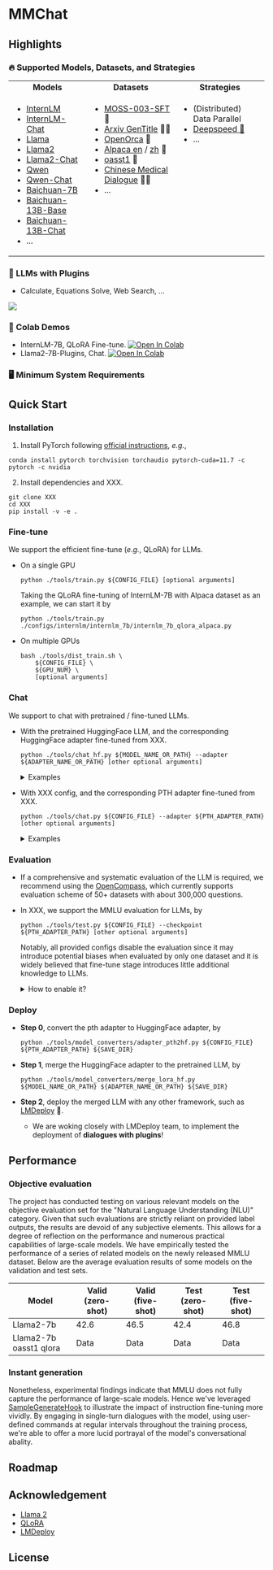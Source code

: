 # MMChat

## Highlights

### 🔥 Supported Models, Datasets, and Strategies

<table>
<tbody>
<tr align="center" valign="middle">
<td>
  <b>Models</b>
</td>
<td>
  <b>Datasets</b>
</td>
<td>
  <b>Strategies</b>
</td>
</tr>
<tr valign="top">
<td align="left" valign="top">
<ul>
  <li><a href="https://github.com/InternLM/InternLM">InternLM</a></li>
  <li><a href="https://github.com/InternLM/InternLM">InternLM-Chat</a></li>
  <li><a href="https://github.com/facebookresearch/llama">Llama</a></li>
  <li><a href="https://github.com/facebookresearch/llama">Llama2</a></li>
  <li><a href="https://github.com/facebookresearch/llama">Llama2-Chat</a></li>
  <li><a href="https://github.com/QwenLM/Qwen-7B">Qwen</a></li>
  <li><a href="https://github.com/QwenLM/Qwen-7B">Qwen-Chat</a></li>
  <li><a href="https://github.com/baichuan-inc/Baichuan-7B">Baichuan-7B</a></li>
  <li><a href="https://github.com/baichuan-inc/Baichuan-13B">Baichuan-13B-Base</a></li>
  <li><a href="https://github.com/baichuan-inc/Baichuan-13B">Baichuan-13B-Chat</a></li>
  <li>...</li>
</ul>
</td>
<td>
<ul>
  <li><a href="https://github.com/OpenLMLab/MOSS/tree/main/SFT_data">MOSS-003-SFT</a> 🔧</li>
  <li><a href="https://github.com/WangRongsheng/ChatGenTitle">Arxiv GenTitle</a> 👨‍🎓</li>
  <li><a href="https://huggingface.co/datasets/Open-Orca/OpenOrca">OpenOrca</a> 🐋</li>
  <li><a href="https://huggingface.co/datasets/tatsu-lab/alpaca">Alpaca en</a> / <a href="https://huggingface.co/datasets/silk-road/alpaca-data-gpt4-chinese">zh</a> 🦙</li>
  <li><a href="https://huggingface.co/datasets/timdettmers/openassistant-guanaco">oasst1</a> 🤖️</li>
  <li><a href="https://github.com/Toyhom/Chinese-medical-dialogue-data">Chinese Medical Dialogue</a> 🧑‍⚕️</li>
  <li>...</li>
</ul>
</td>
<td>
<ul>
  <li>(Distributed) Data Parallel</li>
  <li><a href="https://github.com/microsoft/DeepSpeed">Deepspeed 🚀</a></li>
  <li>...</li>
</ul>
</td>
</tr>
</tbody>
</table>

### 🔧 LLMs with Plugins

- Calculate, Equations Solve, Web Search, ...

<img src="https://github.com/InternLM/lmdeploy/assets/36994684/43a87e81-a726-4ef1-a251-c698186b4938">

### 🌟 Colab Demos

- InternLM-7B, QLoRA Fine-tune. [![Open In Colab](https://colab.research.google.com/assets/colab-badge.svg)](https://colab.research.google.com/drive/1yzGeYXayLomNQjLD4vC6wgUHvei3ezt4?usp=sharing)
- Llama2-7B-Plugins, Chat. [![Open In Colab](https://colab.research.google.com/assets/colab-badge.svg)](<>)

### 🖥️ Minimum System Requirements

## Quick Start

### Installation

1. Install PyTorch following [official instructions](https://pytorch.org/get-started/locally/), *e.g.*,

```shell
conda install pytorch torchvision torchaudio pytorch-cuda=11.7 -c pytorch -c nvidia
```

2. Install dependencies and XXX.

```shell
git clone XXX
cd XXX
pip install -v -e .
```

### Fine-tune

We support the efficient fine-tune (*e.g.*, QLoRA) for LLMs.

- On a single GPU

  ```shell
  python ./tools/train.py ${CONFIG_FILE} [optional arguments]
  ```

  Taking the QLoRA fine-tuning of InternLM-7B with Alpaca dataset as an example, we can start it by

  ```shell
  python ./tools/train.py ./configs/internlm/internlm_7b/internlm_7b_qlora_alpaca.py
  ```

- On multiple GPUs

  ```shell
  bash ./tools/dist_train.sh \
      ${CONFIG_FILE} \
      ${GPU_NUM} \
      [optional arguments]
  ```

### Chat

We support to chat with pretrained / fine-tuned LLMs.

- With the pretrained HuggingFace LLM, and the corresponding HuggingFace adapter fine-tuned from XXX.

  ```shell
  python ./tools/chat_hf.py ${MODEL_NAME_OR_PATH} --adapter ${ADAPTER_NAME_OR_PATH} [other optional arguments]
  ```

  <details>
  <summary>Examples</summary>

  - Llama-2-7B, plugins adapter,

    ```shell
    python ./tools/chat_hf.py meta-llama/Llama-2-7b --adapter XXX --bot-name Llama2 --prompt plugins --with-plugins --command-stop-word "<eoc>" --answer-stop-word "<eom>" --no-streamer
    ```

  - InternLM-7B, arxiv GenTitle adapter,

    ```shell
    python ./tools/chat_hf.py internlm/internlm-7b --adapter XXX --prompt title
    ```

  - InternLM-7B, alpaca adapter,

    ```shell
    python ./tools/chat_hf.py internlm/internlm-7b --adapter XXX --prompt alpaca
    ```

  - InternLM-7B, oasst1 adapter,

    ```shell
    python ./tools/chat_hf.py internlm/internlm-7b --adapter XXX --prompt openassistant --answer-stop-word "###"
    ```

  </details>

- With XXX config, and the corresponding PTH adapter fine-tuned from XXX.

  ```shell
  python ./tools/chat.py ${CONFIG_FILE} --adapter ${PTH_ADAPTER_PATH} [other optional arguments]
  ```

  <details>
  <summary>Examples</summary>

  - Llama-2-7B, plugins adapter,

    ```shell
    python ./tools/chat.py ./configs/llama/llama2_7b/llama2_7b_qlora_moss_sft_all.py --adapter XXX --prompt plugins --with-plugins --command-stop-word "<eoc>" --answer-stop-word "<eom>" --no-streamer
    ```

  - InternLM-7B, arxiv GenTitle adapter,

    ```shell
    python ./tools/chat.py ./configs/internlm/internlm_7b/internlm_7b_qlora_arxiv.py --adapter XXX --prompt title
    ```

  - InternLM-7B, alpaca adapter,

    ```shell
    python ./tools/chat.py ./configs/internlm/internlm_7b/internlm_7b_qlora_alpaca.py --adapter XXX --prompt alpaca
    ```

  - InternLM-7B, oasst1 adapter,

    ```shell
    python ./tools/chat.py ./configs/internlm/internlm_7b/internlm_7b_qlora_oasst1.py --adapter XXX --prompt openassistant --answer-stop-word "###"
    ```

  </details>

### Evaluation

- If a comprehensive and systematic evaluation of the LLM is required, we recommend using the [OpenCompass](https://github.com/InternLM/opencompass), which currently supports evaluation scheme of 50+ datasets with about 300,000 questions.

- In XXX, we support the MMLU evaluation for LLMs, by

  ```
  python ./tools/test.py ${CONFIG_FILE} --checkpoint ${PTH_ADAPTER_PATH} [other optional arguments]
  ```

  Notably, all provided configs disable the evaluation since it may introduce potential biases when evaluated by only one dataset and it is widely believed that fine-tune stage introduces little additional knowledge to LLMs.

  <details>
  <summary>How to enable it?</summary>

  If the evaluation is needed, user can add below lines to the original config to enable it.

  ```python
  from mmengine.config import read_base

  with read_base():
      from ..._base_.datasets.evaluation.mmlu_fs import *  # noqa: F401,F403

  test_dataloader.dataset.tokenizer = tokenizer  # noqa: F405
  test_evaluator.tokenizer = tokenizer  # noqa: F405
  ```

  </details>

### Deploy

- **Step 0**, convert the pth adapter to HuggingFace adapter, by

  ```shell
  python ./tools/model_converters/adapter_pth2hf.py ${CONFIG_FILE} ${PTH_ADAPTER_PATH} ${SAVE_DIR}
  ```

- **Step 1**, merge the HuggingFace adapter to the pretrained LLM, by

  ```shell
  python ./tools/model_converters/merge_lora_hf.py ${MODEL_NAME_OR_PATH} ${ADAPTER_NAME_OR_PATH} ${SAVE_DIR}
  ```

- **Step 2**, deploy the merged LLM with any other framework, such as [LMDeploy](https://github.com/InternLM/lmdeploy) 🚀.

  - We are woking closely with LMDeploy team, to implement the deployment of **dialogues with plugins**!

## Performance

### Objective evaluation

The project has conducted testing on various relevant models on the objective evaluation set for the "Natural Language Understanding (NLU)" category. Given that such evaluations are strictly reliant on provided label outputs, the results are devoid of any subjective elements. This allows for a degree of reflection on the performance and numerous practical capabilities of large-scale models. We have empirically tested the performance of a series of related models on the newly released MMLU dataset. Below are the average evaluation results of some models on the validation and test sets.

| Model                  | Valid (zero-shot) | Valid (five-shot) | Test (zero-shot) | Test (five-shot) |
| ---------------------- | ----------------- | ----------------- | ---------------- | ---------------- |
| Llama2-7b              | 42.6              | 46.5              | 42.4             | 46.8             |
| Llama2-7b oasst1 qlora | Data              | Data              | Data             | Data             |

### Instant generation

Nonetheless, experimental findings indicate that MMLU does not fully capture the performance of large-scale models. Hence we've leveraged [SampleGenerateHook](<>) to illustrate the impact of instruction fine-tuning more vividly. By engaging in single-turn dialogues with the model, using user-defined commands at regular intervals throughout the training process, we're able to offer a more lucid portrayal of the model's conversational abality.

## Roadmap

## Acknowledgement

- [Llama 2](https://github.com/facebookresearch/llama-recipes)
- [QLoRA](https://github.com/artidoro/qlora)
- [LMDeploy](https://github.com/InternLM/lmdeploy)

## License
